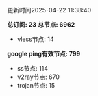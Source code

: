 更新时间2025-04-22 11:38:40

**总订阅: 23**
**总节点: 6962**
- vless节点: 14

**google ping有效节点: 799**
- ss节点: 114
- v2ray节点: 670
- trojan节点: 15
